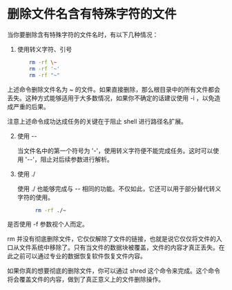 # 删除文件名含有特殊字符的文件

  当你要删除含有特殊字符的文件名时，有以下几种情况：

1. 使用转义字符、引号
```sh
	   rm -rf \~
   	   rm -rf '~'
       rm -rf "~"
```
上述命令删除文件名为 ~ 的文件。如果直接删除，那么根目录中的所有文件都会丢失。这种方式能够适用于大多数情况，如果你不确定的话建议使用 -i ，以免造成严重的后果。

注意上述命令成功达成任务的关键在于阻止 shell 进行路径名扩展。

2. 使用 \-\-

   当文件名中的第一个符号为 '-'，使用转义字符便不能完成任务。这时可以使用 '--'，阻止对后续参数进行解析。

3. 使用 ./

   使用 ./ 也能够完成与 -- 相同的功能。不仅如此，它还可以用于部分替代转义字符的使用。
```sh
  		 rm -rf ./~
```
是否使用 -f 参数视个人而定。

rm 并没有彻底删除文件，它仅仅解除了文件的链接，也就是说它仅仅将文件的入口从文件系统中移除了。只有当文件的数据块被覆盖，文件的内容才真正丢失。在此之前可以通过专业的数据恢复软件恢复文件内容。

如果你真的想要彻底的删除文件，你可以通过 shred 这个命令来完成。这个命令将会覆盖文件的内容，做到了真正意义上的文件删除操作。


